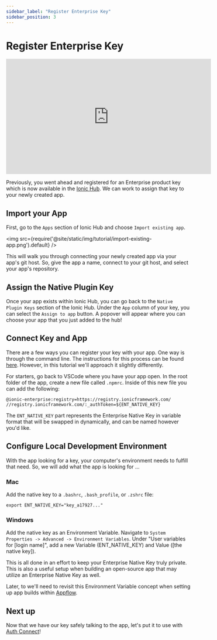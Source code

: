 ```yaml
---
sidebar_label: "Register Enterprise Key"
sidebar_position: 3
---
```


# Register Enterprise Key

<iframe
  src="https://www.loom.com/embed/7f7ba613ebfd4ba7a38e53b875508d9a"
  frameborder="0"
  allowfullscreen
  width="560"
  height="315"
></iframe>

Previously, you went ahead and registered for an Enterprise product key which is now available in the [Ionic Hub](https://dashboard.ionicframework.com/). We can work to assign that key to your newly created app.

## Import your App

First, go to the `Apps` section of Ionic Hub and choose `Import existing app`.

<img src={require('@site/static/img/tutorial/import-existing-app.png').default} />

This will walk you through connecting your newly created app via your app's git host. So, give the app a name, connect to your git host, and select your app's repository.

## Assign the Native Plugin Key

Once your app exists within Ionic Hub, you can go back to the `Native Plugin Keys` section of the Ionic Hub. Under the `App` column of your key, you can select the `Assign to app` button. A popover will appear where you can choose your app that you just added to the hub!

## Connect Key and App

There are a few ways you can register your key with your app. One way is through the command line. The instructions for this process can be found [here](https://ionic.io/docs/supported-plugins/setup#install-tooling). However, in this tutorial we'll approach it slightly differently.

For starters, go back to VSCode where you have your app open. In the root folder of the app, create a new file called `.npmrc`. Inside of this new file you can add the following:

```
@ionic-enterprise:registry=https://registry.ionicframework.com/
//registry.ionicframework.com/:_authToken=${ENT_NATIVE_KEY}
```

The `ENT_NATIVE_KEY` part represents the Enterprise Native Key in variable format that will be swapped in dynamically, and can be named however you'd like.

## Configure Local Development Environment

With the app looking for a key, your computer's environment needs to fulfill that need. So, we will add what the app is looking for ...

### Mac

Add the native key to a `.bashrc`, `.bash_profile`, or `.zshrc` file:

```
export ENT_NATIVE_KEY="key_a17927..."
```

### Windows

Add the native key as an Environment Variable. Navigate to `System Properties -> Advanced -> Environment Variables`. Under "User variables for [login name]", add a new Variable (ENT_NATIVE_KEY) and Value ([the native key]).

This is all done in an effort to keep your Enterprise Native Key truly private. This is also a useful setup when building an open-source app that may utilize an Enterprise Native Key as well.

Later, to we'll need to revisit this Environment Variable concept when setting up app builds within [Appflow](https://ionic.io/appflow).

## Next up

Now that we have our key safely talking to the app, let's put it to use with [Auth Connect](https://ionic.io/products/auth-connect)!
